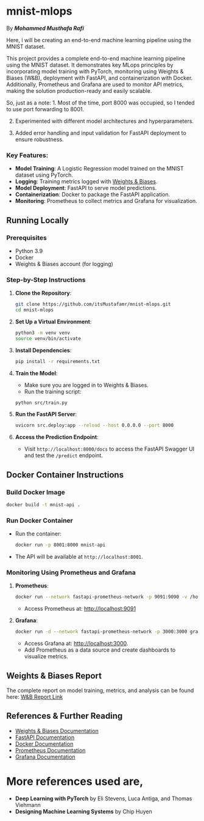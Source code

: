 # mnist-mlops
By ***Mohammed Musthafa Rafi***

Here, i will be creating an end-to-end machine learning pipeline using the MNIST dataset.

This project provides a complete end-to-end machine learning pipeline using the MNIST dataset. It demonstrates key MLops principles by incorporating model training with PyTorch, monitoring using Weights & Biases (W&B), deployment with FastAPI, and containerization with Docker. Additionally, Prometheus and Grafana are used to monitor API metrics, making the solution production-ready and easily scalable.

So, just as a note:  1. Most of the time, port 8000 was occupied, so I tended to use port forwarding to 8001.

2. Experimented with different model architectures and hyperparameters.

3. Added error handling and input validation for FastAPI deployment to ensure robustness.

### Key Features:
- **Model Training**: A Logistic Regression model trained on the MNIST dataset using PyTorch.
- **Logging**: Training metrics logged with [Weights & Biases](https://wandb.ai/).
- **Model Deployment**: FastAPI to serve model predictions.
- **Containerization**: Docker to package the FastAPI application.
- **Monitoring**: Prometheus to collect metrics and Grafana for visualization.

## Running Locally

### Prerequisites
- Python 3.9
- Docker
- Weights & Biases account (for logging)

### Step-by-Step Instructions

1. **Clone the Repository**:
   ```bash
   git clone https://github.com/itsMustafamr/mnist-mlops.git
   cd mnist-mlops
   ```

2. **Set Up a Virtual Environment**:
   ```bash
   python3 -m venv venv
   source venv/bin/activate
   ```

3. **Install Dependencies**:
   ```bash
   pip install -r requirements.txt
   ```

4. **Train the Model**:
   - Make sure you are logged in to Weights & Biases.
   - Run the training script:
   ```bash
   python src/train.py
   ```

5. **Run the FastAPI Server**:
   ```bash
   uvicorn src.deploy:app --reload --host 0.0.0.0 --port 8000
   ```

6. **Access the Prediction Endpoint**:
   - Visit `http://localhost:8000/docs` to access the FastAPI Swagger UI and test the `/predict` endpoint.

## Docker Container Instructions

### Build Docker Image
```bash
docker build -t mnist-api .
```

### Run Docker Container
- Run the container:
  ```bash
  docker run -p 8001:8000 mnist-api
  ```
- The API will be available at `http://localhost:8001`.

### Monitoring Using Prometheus and Grafana
1. **Prometheus**:
   ```bash
   docker run --network fastapi-prometheus-network -p 9091:9090 -v /home/exouser/mnist-prometheus.yml:/etc/prometheus/prometheus.yml prom/prometheus
   ```
   - Access Prometheus at: [http://localhost:9091](http://localhost:9091)

2. **Grafana**:
   ```bash
   docker run -d --network fastapi-prometheus-network -p 3000:3000 grafana/grafana
   ```
   - Access Grafana at: [http://localhost:3000](http://localhost:3000).
   - Add Prometheus as a data source and create dashboards to visualize metrics.

## Weights & Biases Report
The complete report on model training, metrics, and analysis can be found here:
[W&B Report Link](https://wandb.ai/itsmustafamr/mnist-mlops/runs/b17lkbbw)

## References & Further Reading
- [Weights & Biases Documentation](https://docs.wandb.ai/)
- [FastAPI Documentation](https://fastapi.tiangolo.com/)
- [Docker Documentation](https://docs.docker.com/)
- [Prometheus Documentation](https://prometheus.io/docs/introduction/overview/)
- [Grafana Documentation](https://grafana.com/docs/)

# More references used are,
- **Deep Learning with PyTorch** by Eli Stevens, Luca Antiga, and Thomas Viehmann
- **Designing Machine Learning Systems** by Chip Huyen
